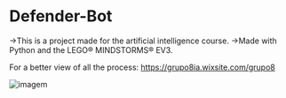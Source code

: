 # Defender-Bot
->This is a project made for the artificial intelligence course.
->Made with Python and the LEGO® MINDSTORMS® EV3.

For a better view of all the process: https://grupo8ia.wixsite.com/grupo8

![imagem](https://user-images.githubusercontent.com/61146749/165270309-9f599ac1-ce43-42d5-9ba0-e0775d77dc22.png)



